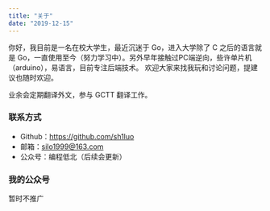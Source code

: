 ```yaml
---
title: "关于"
date: "2019-12-15"
---
```


你好，我目前是一名在校大学生，最近沉迷于 Go，进入大学除了 C 之后的语言就是 Go，一直使用至今（努力学习中）。另外早年接触过PC端逆向，些许单片机（arduino），易语言，目前专注后端技术。 欢迎大家来找我玩和讨论问题，提建议也随时欢迎。

业余会定期翻译外文，参与 GCTT 翻译工作。

### 联系方式

- Github：<https://github.com/sh1luo>
- 邮箱：silo1999@163.com
- 公众号：编程低北（后续会更新）

### 我的公众号

暂时不推广
